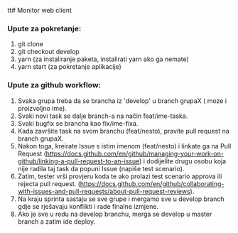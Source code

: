 tt# Monitor web client

### Upute za pokretanje:

1. git clone
2. git checkout develop
3. yarn (za instaliranje paketa, instalirati yarn ako ga nemate)
4. yarn start (za pokretanje aplikacije)

### Upute za github workflow:

1. Svaka grupa treba da se brancha iz 'develop' u branch grupaX ( moze i proizvoljno ime).
2. Svaki novi task se dalje branch-a na način feat/ime-taska.
3. Svaki bugfix se brancha kao fix/ime-fixa.
4. Kada završite task na svom branchu (feat/nesto), pravite pull request na branch grupaX.
5. Nakon toga, kreirate Issue s istim imenom (feat/nesto) i linkate ga na Pull Request (https://docs.github.com/en/github/managing-your-work-on-github/linking-a-pull-request-to-an-issue) i dodijelite drugu osobu koja nije radila taj task da popuni Issue (napiše test scenario).
6. Zatim, tester vrši provjeru koda te ako prolazi test scenario approva ili rejecta pull request. (https://docs.github.com/en/github/collaborating-with-issues-and-pull-requests/about-pull-request-reviews).
7. Na kraju sprinta sastaju se sve grupe i mergamo sve u develop branch gdje se rješavaju konflikti i rade finalne izmjene.
8. Ako je sve u redu na develop branchu, merga se develop u master branch a zatim ide deploy.
